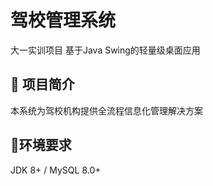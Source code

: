 # 驾校管理系统
大一实训项目
基于Java Swing的轻量级桌面应用
## 📌 项目简介  
本系统为驾校机构提供全流程信息化管理解决方案 
## 🧩环境要求  
JDK 8+ / MySQL 8.0+
